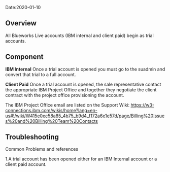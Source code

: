 Date:2020-01-10

## Overview 

All Blueworks Live accounts (IBM internal and client paid) begin as trial accounts. 

## Component 

**IBM Internal** 
Once a trial account is opened you must go to the suadmin and convert that trial to a full account. 

**Client Paid** 
Once a trial account is opened, the sale representative contact the appropriate IBM Project Office and together they negotiate the client contract with the project office provisioning the account. 

The IBM Project Office email are listed on the Support Wiki: https://w3-connections.ibm.com/wikis/home?lang=en-us#!/wiki/W415e0ec58a85_4b75_b9d4_f172a6e1e57d/page/Billing%20Issues%20and%20Billing%20Team%20Contacts 

## Troubleshooting 

Common Problems and references 

1.A trial account has been opened either for an IBM Internal account or a client paid account. 
